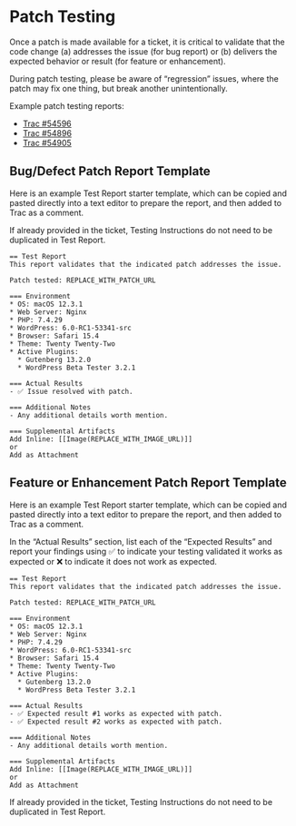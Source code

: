 # Patch Testing
Once a patch is made available for a ticket, it is critical to validate that the code change (a) addresses the issue (for bug report) or (b) delivers the expected behavior or result (for feature or enhancement).

During patch testing, please be aware of “regression” issues, where the patch may fix one thing, but break another unintentionally.

Example patch testing reports:

-   [Trac #54596](https://core.trac.wordpress.org/ticket/54596#comment:40)
-   [Trac #54896](https://core.trac.wordpress.org/ticket/54896#comment:3)
-   [Trac #54905](https://core.trac.wordpress.org/ticket/54905#comment:29)

## Bug/Defect Patch Report Template
Here is an example Test Report starter template, which can be copied and pasted directly into a text editor to prepare the report, and then added to Trac as a comment.

If already provided in the ticket, Testing Instructions do not need to be duplicated in Test Report.

```
== Test Report
This report validates that the indicated patch addresses the issue.

Patch tested: REPLACE_WITH_PATCH_URL

=== Environment
* OS: macOS 12.3.1
* Web Server: Nginx
* PHP: 7.4.29
* WordPress: 6.0-RC1-53341-src
* Browser: Safari 15.4
* Theme: Twenty Twenty-Two
* Active Plugins:
  * Gutenberg 13.2.0
  * WordPress Beta Tester 3.2.1

=== Actual Results
- ✅ Issue resolved with patch.

=== Additional Notes
- Any additional details worth mention.

=== Supplemental Artifacts
Add Inline: [[Image(REPLACE_WITH_IMAGE_URL)]]
or
Add as Attachment
```

## Feature or Enhancement Patch Report Template
Here is an example Test Report starter template, which can be copied and pasted directly into a text editor to prepare the report, and then added to Trac as a comment.

In the “Actual Results” section, list each of the “Expected Results” and report your findings using ✅ to indicate your testing validated it works as expected or ❌ to indicate it does not work as expected.

```
== Test Report
This report validates that the indicated patch addresses the issue.

Patch tested: REPLACE_WITH_PATCH_URL

=== Environment
* OS: macOS 12.3.1
* Web Server: Nginx
* PHP: 7.4.29
* WordPress: 6.0-RC1-53341-src
* Browser: Safari 15.4
* Theme: Twenty Twenty-Two
* Active Plugins:
  * Gutenberg 13.2.0
  * WordPress Beta Tester 3.2.1

=== Actual Results
- ✅ Expected result #1 works as expected with patch.
- ✅ Expected result #2 works as expected with patch.

=== Additional Notes
- Any additional details worth mention.

=== Supplemental Artifacts
Add Inline: [[Image(REPLACE_WITH_IMAGE_URL)]]
or
Add as Attachment
```

If already provided in the ticket, Testing Instructions do not need to be duplicated in Test Report.
